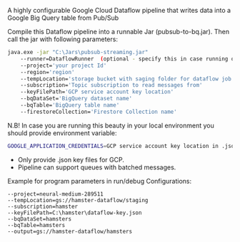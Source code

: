 A highly configurable Google Cloud Dataflow pipeline that writes data into a Google Big Query table from Pub/Sub

Compile this Dataflow pipeline into a runnable Jar (pubsub-to-bq.jar). Then call the jar with following parameters:

```bash
java.exe -jar "C:\Jars\pubsub-streaming.jar" 
    --runner=DataflowRunner  (optional - specify this in case running on GCP)
    --project='your project Id'
    --region='region'
    --tempLocation='storage bucket with saging folder for dataflow job'
    --subscription='Topic subscription to read messages from'
    --keyFilePath='GCP service account key location'
    --bqDataSet='BigQuery dataset name'
    --bqTable='BigQuery table name'
    --firestoreCollection='Firestore Collection name'
```
N.B! In case you are running this beauty in your local environment you should provide environment variable: 
```bash
GOOGLE_APPLICATION_CREDENTIALS=GCP service account key location in .json format
```

- Only provide .json key files for GCP.
- Pipeline can support queues with batched messages.

Example for program parameters in run/debug Configurations:
```
--project=neural-medium-289511
--tempLocation=gs://hamster-dataflow/staging
--subscription=hamster
--keyFilePath=C:\hamster\dataflow-key.json
--bqDataSet=hamsters
--bqTable=hamsters
--output=gs://hamster-dataflow/hamsters
```